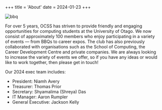 +++
title = 'About'
date = 2024-01-23
+++

![bbq](/images/bbq1.jpg)

For over 5 years, OCSS has striven to provide friendly and engaging opportunities for computing students at the University of Otago. We now consist of approximately 100 members who enjoy participating in a variety of events — from BBQs to career expos. The club has also previously collaborated with organisations such as the School of Computing, the Career Development Centre and private companies. We are always looking to increase the variety of events we offer, so if you have any ideas or would like to work together, then please get in touch!

Our 2024 exec team includes:
- President: Niamh Avery
- Treasurer: Thomas Prior
- Secretary: Shyamalima (Shreya) Das
- IT Manager: Aaron Rumpler
- General Executive: Jackson Kelly

